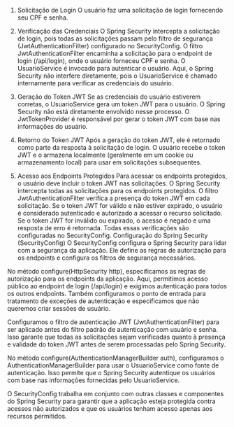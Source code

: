 1. Solicitação de Login
   O usuário faz uma solicitação de login fornecendo seu CPF e senha.

2. Verificação das Credenciais
   O Spring Security intercepta a solicitação de login, pois todas as solicitações passam pelo filtro de segurança (JwtAuthenticationFilter) configurado no SecurityConfig.
   O filtro JwtAuthenticationFilter encaminha a solicitação para o endpoint de login (/api/login), onde o usuário forneceu CPF e senha.
   O UsuarioService é invocado para autenticar o usuário. Aqui, o Spring Security não interfere diretamente, pois o UsuarioService é chamado internamente para verificar as credenciais do usuário.
3. Geração do Token JWT
   Se as credenciais do usuário estiverem corretas, o UsuarioService gera um token JWT para o usuário. O Spring Security não está diretamente envolvido nesse processo.
   O JwtTokenProvider é responsável por gerar o token JWT com base nas informações do usuário.
4. Retorno do Token JWT
   Após a geração do token JWT, ele é retornado como parte da resposta à solicitação de login.
   O usuário recebe o token JWT e o armazena localmente (geralmente em um cookie ou armazenamento local) para usar em solicitações subsequentes.
5. Acesso aos Endpoints Protegidos
   Para acessar os endpoints protegidos, o usuário deve incluir o token JWT nas solicitações.
   O Spring Security intercepta todas as solicitações para os endpoints protegidos.
   O filtro JwtAuthenticationFilter verifica a presença do token JWT em cada solicitação.
   Se o token JWT for válido e não estiver expirado, o usuário é considerado autenticado e autorizado a acessar o recurso solicitado.
   Se o token JWT for inválido ou expirado, o acesso é negado e uma resposta de erro é retornada.
   Todas essas verificações são configuradas no SecurityConfig.
   Configuração do Spring Security (SecurityConfig)
   O SecurityConfig configura o Spring Security para lidar com a segurança da aplicação. Ele define as regras de autorização para os endpoints e configura os filtros de segurança necessários.

No método configure(HttpSecurity http), especificamos as regras de autorização para os endpoints da aplicação. Aqui, permitimos acesso público ao endpoint de login (/api/login) e exigimos autenticação para todos os outros endpoints. Também configuramos o ponto de entrada para tratamento de exceções de autenticação e especificamos que não queremos criar sessões de usuário.

Configuramos o filtro de autenticação JWT (JwtAuthenticationFilter) para ser aplicado antes do filtro padrão de autenticação com usuário e senha. Isso garante que todas as solicitações sejam verificadas quanto à presença e validade do token JWT antes de serem processadas pelo Spring Security.

No método configure(AuthenticationManagerBuilder auth), configuramos o AuthenticationManagerBuilder para usar o UsuarioService como fonte de autenticação. Isso permite que o Spring Security autentique os usuários com base nas informações fornecidas pelo UsuarioService.

O SecurityConfig trabalha em conjunto com outras classes e componentes do Spring Security para garantir que a aplicação esteja protegida contra acessos não autorizados e que os usuários tenham acesso apenas aos recursos permitidos.